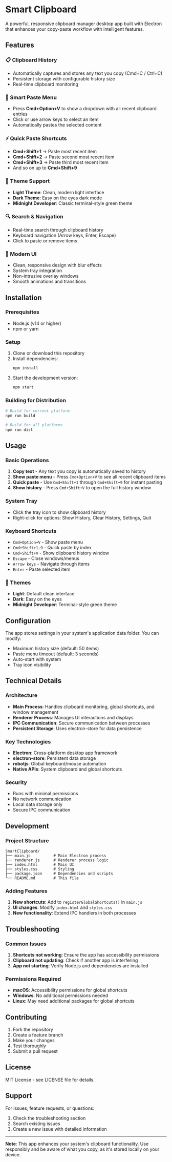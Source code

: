 # Smart Clipboard

A powerful, responsive clipboard manager desktop app built with Electron that enhances your copy-paste workflow with intelligent features.

## Features

### 📋 Clipboard History
- Automatically captures and stores any text you copy (Cmd+C / Ctrl+C)
- Persistent storage with configurable history size
- Real-time clipboard monitoring

### 🎯 Smart Paste Menu
- Press **Cmd+Option+V** to show a dropdown with all recent clipboard entries
- Click or use arrow keys to select an item
- Automatically pastes the selected content

### ⚡ Quick Paste Shortcuts
- **Cmd+Shift+1** → Paste most recent item
- **Cmd+Shift+2** → Paste second most recent item
- **Cmd+Shift+3** → Paste third most recent item
- And so on up to **Cmd+Shift+9**

### 🎨 Theme Support
- **Light Theme**: Clean, modern light interface
- **Dark Theme**: Easy on the eyes dark mode
- **Midnight Developer**: Classic terminal-style green theme

### 🔍 Search & Navigation
- Real-time search through clipboard history
- Keyboard navigation (Arrow keys, Enter, Escape)
- Click to paste or remove items

### 🎨 Modern UI
- Clean, responsive design with blur effects
- System tray integration
- Non-intrusive overlay windows
- Smooth animations and transitions

## Installation

### Prerequisites
- Node.js (v14 or higher)
- npm or yarn

### Setup
1. Clone or download this repository
2. Install dependencies:
   ```bash
   npm install
   ```
3. Start the development version:
   ```bash
   npm start
   ```

### Building for Distribution
```bash
# Build for current platform
npm run build

# Build for all platforms
npm run dist
```

## Usage

### Basic Operations
1. **Copy text** - Any text you copy is automatically saved to history
2. **Show paste menu** - Press `Cmd+Option+V` to see all recent clipboard items
3. **Quick paste** - Use `Cmd+Shift+1` through `Cmd+Shift+9` for instant pasting
4. **Show history** - Press `Cmd+Shift+V` to open the full history window

### System Tray
- Click the tray icon to show clipboard history
- Right-click for options: Show History, Clear History, Settings, Quit

### Keyboard Shortcuts
- `Cmd+Option+V` - Show paste menu
- `Cmd+Shift+1-9` - Quick paste by index
- `Cmd+Shift+V` - Show clipboard history window
- `Escape` - Close windows/menus
- `Arrow keys` - Navigate through items
- `Enter` - Paste selected item

### 🎨 Themes
- **Light**: Default clean interface
- **Dark**: Easy on the eyes
- **Midnight Developer**: Terminal-style green theme

## Configuration

The app stores settings in your system's application data folder. You can modify:
- Maximum history size (default: 50 items)
- Paste menu timeout (default: 3 seconds)
- Auto-start with system
- Tray icon visibility

## Technical Details

### Architecture
- **Main Process**: Handles clipboard monitoring, global shortcuts, and window management
- **Renderer Process**: Manages UI interactions and displays
- **IPC Communication**: Secure communication between processes
- **Persistent Storage**: Uses electron-store for data persistence

### Key Technologies
- **Electron**: Cross-platform desktop app framework
- **electron-store**: Persistent data storage
- **robotjs**: Global keyboard/mouse automation
- **Native APIs**: System clipboard and global shortcuts

### Security
- Runs with minimal permissions
- No network communication
- Local data storage only
- Secure IPC communication

## Development

### Project Structure
```
SmartClipboard/
├── main.js          # Main Electron process
├── renderer.js      # Renderer process logic
├── index.html       # Main UI
├── styles.css       # Styling
├── package.json     # Dependencies and scripts
└── README.md        # This file
```

### Adding Features
1. **New shortcuts**: Add to `registerGlobalShortcuts()` in `main.js`
2. **UI changes**: Modify `index.html` and `styles.css`
3. **New functionality**: Extend IPC handlers in both processes

## Troubleshooting

### Common Issues
1. **Shortcuts not working**: Ensure the app has accessibility permissions
2. **Clipboard not updating**: Check if another app is interfering
3. **App not starting**: Verify Node.js and dependencies are installed

### Permissions Required
- **macOS**: Accessibility permissions for global shortcuts
- **Windows**: No additional permissions needed
- **Linux**: May need additional packages for global shortcuts

## Contributing

1. Fork the repository
2. Create a feature branch
3. Make your changes
4. Test thoroughly
5. Submit a pull request

## License

MIT License - see LICENSE file for details.

## Support

For issues, feature requests, or questions:
1. Check the troubleshooting section
2. Search existing issues
3. Create a new issue with detailed information

---

**Note**: This app enhances your system's clipboard functionality. Use responsibly and be aware of what you copy, as it's stored locally on your device. 